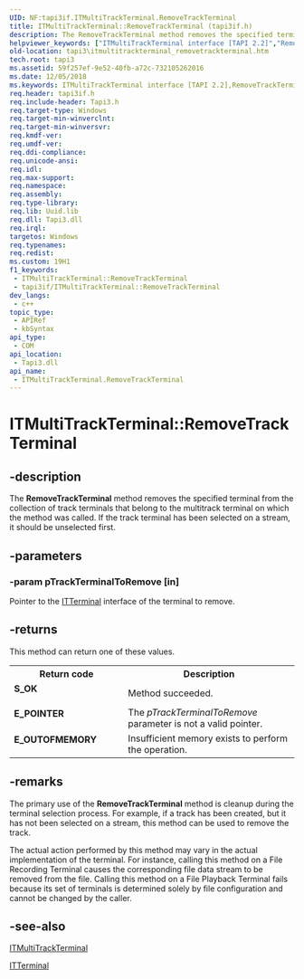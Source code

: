 ```yaml
---
UID: NF:tapi3if.ITMultiTrackTerminal.RemoveTrackTerminal
title: ITMultiTrackTerminal::RemoveTrackTerminal (tapi3if.h)
description: The RemoveTrackTerminal method removes the specified terminal from the collection of track terminals that belong to the multitrack terminal on which the method was called.
helpviewer_keywords: ["ITMultiTrackTerminal interface [TAPI 2.2]","RemoveTrackTerminal method","ITMultiTrackTerminal.RemoveTrackTerminal","ITMultiTrackTerminal::RemoveTrackTerminal","RemoveTrackTerminal","RemoveTrackTerminal method [TAPI 2.2]","RemoveTrackTerminal method [TAPI 2.2]","ITMultiTrackTerminal interface","_tapi3_itmultitrackterminal_removetrackterminal","tapi3.itmultitrackterminal_removetrackterminal","tapi3if/ITMultiTrackTerminal::RemoveTrackTerminal"]
old-location: tapi3\itmultitrackterminal_removetrackterminal.htm
tech.root: tapi3
ms.assetid: 59f257ef-9e52-40fb-a72c-732105262016
ms.date: 12/05/2018
ms.keywords: ITMultiTrackTerminal interface [TAPI 2.2],RemoveTrackTerminal method, ITMultiTrackTerminal.RemoveTrackTerminal, ITMultiTrackTerminal::RemoveTrackTerminal, RemoveTrackTerminal, RemoveTrackTerminal method [TAPI 2.2], RemoveTrackTerminal method [TAPI 2.2],ITMultiTrackTerminal interface, _tapi3_itmultitrackterminal_removetrackterminal, tapi3.itmultitrackterminal_removetrackterminal, tapi3if/ITMultiTrackTerminal::RemoveTrackTerminal
req.header: tapi3if.h
req.include-header: Tapi3.h
req.target-type: Windows
req.target-min-winverclnt: 
req.target-min-winversvr: 
req.kmdf-ver: 
req.umdf-ver: 
req.ddi-compliance: 
req.unicode-ansi: 
req.idl: 
req.max-support: 
req.namespace: 
req.assembly: 
req.type-library: 
req.lib: Uuid.lib
req.dll: Tapi3.dll
req.irql: 
targetos: Windows
req.typenames: 
req.redist: 
ms.custom: 19H1
f1_keywords:
 - ITMultiTrackTerminal::RemoveTrackTerminal
 - tapi3if/ITMultiTrackTerminal::RemoveTrackTerminal
dev_langs:
 - c++
topic_type:
 - APIRef
 - kbSyntax
api_type:
 - COM
api_location:
 - Tapi3.dll
api_name:
 - ITMultiTrackTerminal.RemoveTrackTerminal
---
```


# ITMultiTrackTerminal::RemoveTrackTerminal


## -description

The 
<b>RemoveTrackTerminal</b> method removes the specified terminal from the collection of track terminals that belong to the multitrack terminal on which the method was called. If the track terminal has been selected on a stream, it should be unselected first.

## -parameters

### -param pTrackTerminalToRemove [in]

Pointer to the 
<a href="https://docs.microsoft.com/windows/desktop/api/tapi3if/nn-tapi3if-itterminal">ITTerminal</a> interface of the terminal to remove.

## -returns

This method can return one of these values.

<table>
<tr>
<th>Return code</th>
<th>Description</th>
</tr>
<tr>
<td width="40%">
<dl>
<dt><b>S_OK</b></dt>
</dl>
</td>
<td width="60%">
Method succeeded.

</td>
</tr>
<tr>
<td width="40%">
<dl>
<dt><b>E_POINTER</b></dt>
</dl>
</td>
<td width="60%">
The <i>pTrackTerminalToRemove</i> parameter is not a valid pointer.

</td>
</tr>
<tr>
<td width="40%">
<dl>
<dt><b>E_OUTOFMEMORY</b></dt>
</dl>
</td>
<td width="60%">
Insufficient memory exists to perform the operation.

</td>
</tr>
</table>

## -remarks

The primary use of the 
<b>RemoveTrackTerminal</b> method is cleanup during the terminal selection process. For example, if a track has been created, but it has not been selected on a stream, this method can be used to remove the track.

The actual action performed by this method may vary in the actual implementation of the terminal. For instance, calling this method on a File Recording Terminal causes the corresponding file data stream to be removed from the file. Calling this method on a File Playback Terminal fails because its set of terminals is determined solely by file configuration and cannot be changed by the caller.

## -see-also

<a href="https://docs.microsoft.com/windows/desktop/api/tapi3if/nn-tapi3if-itmultitrackterminal">ITMultiTrackTerminal</a>



<a href="https://docs.microsoft.com/windows/desktop/api/tapi3if/nn-tapi3if-itterminal">ITTerminal</a>

